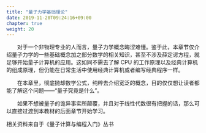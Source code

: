 ```yaml
---
title: "量子力学基础理论"
date: 2019-11-20T09:24:16+09:00
chapter: true
weight: 20
---
```


&emsp;&emsp;对于一个非物理专业的人而言，量子力学概念晦涩难懂。鉴于此，本章节仅介绍量子力学的一些基础概念加之部分数学的相关知识，甚至不涉及薛定谔方程，就足够开始量子计算机的应用。这如同不需去了解 CPU 的工作原理以及经典计算机的组成原理，但仍能在日常生活中使用经典计算机或者编写经典程序一样。

&emsp;&emsp;在本章里，彻底抛却数学公式，纯粹去介绍宽泛的概念，目的仅仅想让读者都能了解这个问题——“量子究竟是什么”。

&emsp;&emsp;如果不想被量子的诡异事实所颠覆，并且对于线性代数很有把握的话，那么可以直接过渡到本教材的后面章节开始学习。

相关资料来自于《量子计算与编程入门》丛书